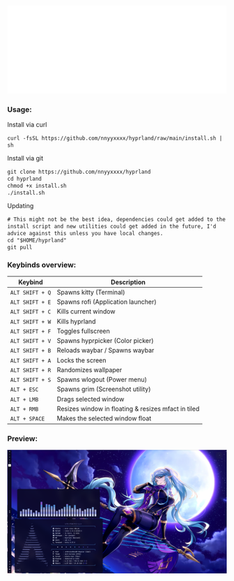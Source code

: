 <p align="center">
  <img src=".github/header.svg" alt="Header">
</p>

### Usage:
Install via curl
  ```shell
  curl -fsSL https://github.com/nnyyxxxx/hyprland/raw/main/install.sh | sh
  ```

Install via git
  ```shell
  git clone https://github.com/nnyyxxxx/hyprland
  cd hyprland
  chmod +x install.sh
  ./install.sh
  ```
Updating
```shell
# This might not be the best idea, dependencies could get added to the install script and new utilities could get added in the future, I'd advice against this unless you have local changes.
cd "$HOME/hyprland"
git pull
```

### Keybinds overview:
| Keybind | Description |  
| --- | --- |  
| `ALT SHIFT + Q` | Spawns kitty (Terminal) |  
| `ALT SHIFT + E` | Spawns rofi (Application launcher) |
| `ALT SHIFT + C` | Kills current window |
| `ALT SHIFT + W` | Kills hyprland |
| `ALT SHIFT + F` | Toggles fullscreen |
| `ALT SHIFT + V` | Spawns hyprpicker (Color picker) |
| `ALT SHIFT + B` | Reloads waybar / Spawns waybar |
| `ALT SHIFT + A` | Locks the screen |
| `ALT SHIFT + R` | Randomizes wallpaper |
| `ALT SHIFT + S` | Spawns wlogout (Power menu)
| `ALT + ESC` | Spawns grim (Screenshot utility) |
| `ALT + LMB` | Drags selected window |
| `ALT + RMB` | Resizes window in floating & resizes mfact in tiled |
| `ALT + SPACE` | Makes the selected window float |

### Preview:
![](.github/preview.png)
